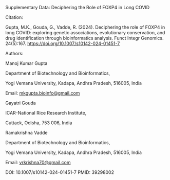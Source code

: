 Supplementary Data: Deciphering the Role of FOXP4 in Long COVID


Citation:


Gupta, M.K., Gouda, G., Vadde, R. (2024). Deciphering the role of FOXP4 in long COVID: exploring genetic associations, evolutionary conservation, and drug identification through bioinformatics analysis. Funct Integr Genomics. 24(5):167. https://doi.org/10.1007/s10142-024-01451-7

Authors:


Manoj Kumar Gupta

Department of Biotechnology and Bioinformatics,

Yogi Vemana University, Kadapa, Andhra Pradesh, 516005, India

Email: mkgupta.bioinfo@gmail.com



Gayatri Gouda

ICAR-National Rice Research Institute,

Cuttack, Odisha, 753 006, India


Ramakrishna Vadde

Department of Biotechnology and Bioinformatics,

Yogi Vemana University, Kadapa, Andhra Pradesh, 516005, India

Email: vrkrishna70@gmail.com

DOI: 10.1007/s10142-024-01451-7
PMID: 39298002

